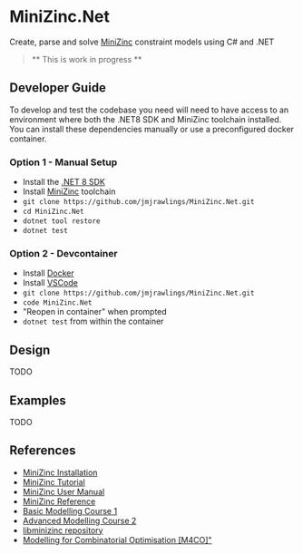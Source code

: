 # MiniZinc.Net

Create, parse and solve [MiniZinc](https://www.minizinc.org/) constraint models using C# and .NET


> ** This is work in progress **


## Developer Guide 

To develop and test the codebase you need will need to have access to an environment where both the .NET8 SDK and MiniZinc toolchain installed.  You can install these dependencies manually or use a preconfigured docker container.

### Option 1 - Manual Setup

- Install the [.NET 8 SDK](https://dotnet.microsoft.com/en-us/download/dotnet/8.0) 
- Install [MiniZinc](https://www.minizinc.org/downloads/) toolchain
- `git clone https://github.com/jmjrawlings/MiniZinc.Net.git`
- `cd MiniZinc.Net`
- `dotnet tool restore`
- `dotnet test`
 

### Option 2 - Devcontainer

- Install [Docker](https://www.docker.com/)
- Install [VSCode](https://code.visualstudio.com/)
- `git clone https://github.com/jmjrawlings/MiniZinc.Net.git`
- `code MiniZinc.Net`
- "Reopen in container" when prompted
- `dotnet test` from within the container


## Design

TODO


## Examples

TODO


## References

- [MiniZinc Installation](https://www.minizinc.org/doc-latest/en/installation.html)
- [MiniZinc Tutorial](https://www.minizinc.org/doc-latest/en/part_2_tutorial.html)
- [MiniZinc User Manual](https://www.minizinc.org/doc-latest/en/part_3_user_manual.html)
- [MiniZinc Reference](https://www.minizinc.org/doc-latest/en/part_4_reference.html)
- [Basic Modelling Course 1](https://www.coursera.org/learn/basic-modeling)
- [Advanced Modelling Course 2](https://www.coursera.org/learn/advanced-modeling)
- [libminizinc repository](https://github.com/MiniZinc/libminizinc)
- [Modelling for Combinatorial Optimisation [M4CO]"](https://user.it.uu.se/~pierref/courses/COCP/slides/)